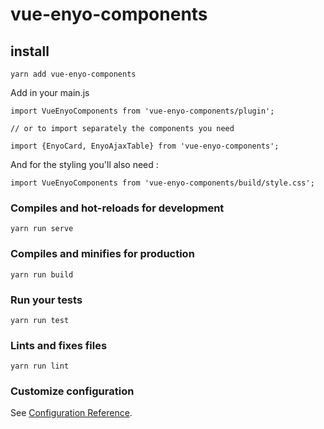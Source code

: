 # vue-enyo-components

## install
```
yarn add vue-enyo-components
```

Add in your main.js 
```
import VueEnyoComponents from 'vue-enyo-components/plugin';

// or to import separately the components you need

import {EnyoCard, EnyoAjaxTable} from 'vue-enyo-components';

```

And for the styling you'll also need :

```
import VueEnyoComponents from 'vue-enyo-components/build/style.css';

```

### Compiles and hot-reloads for development
```
yarn run serve
```

### Compiles and minifies for production
```
yarn run build
```

### Run your tests
```
yarn run test
```

### Lints and fixes files
```
yarn run lint
```

### Customize configuration
See [Configuration Reference](https://cli.vuejs.org/config/).
